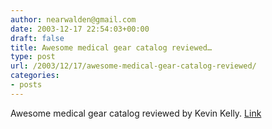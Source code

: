 ```yaml
---
author: nearwalden@gmail.com
date: 2003-12-17 22:54:03+00:00
draft: false
title: Awesome medical gear catalog reviewed…
type: post
url: /2003/12/17/awesome-medical-gear-catalog-reviewed/
categories:
- posts
---
```


Awesome medical gear catalog reviewed by Kevin Kelly.  [Link](//www.kk.org/cooltools/archives/000225.php')



